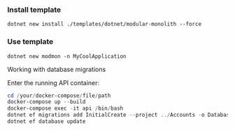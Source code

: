 ### Install template

```
dotnet new install ./templates/dotnet/modular-monolith --force
```

### Use template

```
dotnet new modmon -n MyCoolApplication
```

Working with database migrations

Enter the running API container:

```powershell
cd /your/docker-compose/file/path
docker-compose up --build
docker-compose exec -it api /bin/bash
dotnet ef migrations add InitialCreate --project ../Accounts -o Database/Migrations
dotnet ef database update
```
